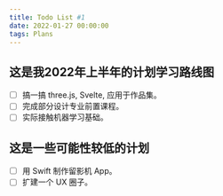 ```yaml
---
title: Todo List #1
date: 2022-01-27 00:00:00
tags: Plans
---
```


## 这是我2022年上半年的计划学习路线图

- [ ]  搞一搞 three.js, Svelte, 应用于作品集。
- [ ]  完成部分设计专业前置课程。
- [ ]  实际接触机器学习基础。

## 这是一些可能性较低的计划

- [ ]  用 Swift 制作留影机 App。
- [ ]  扩建一个 UX 圈子。